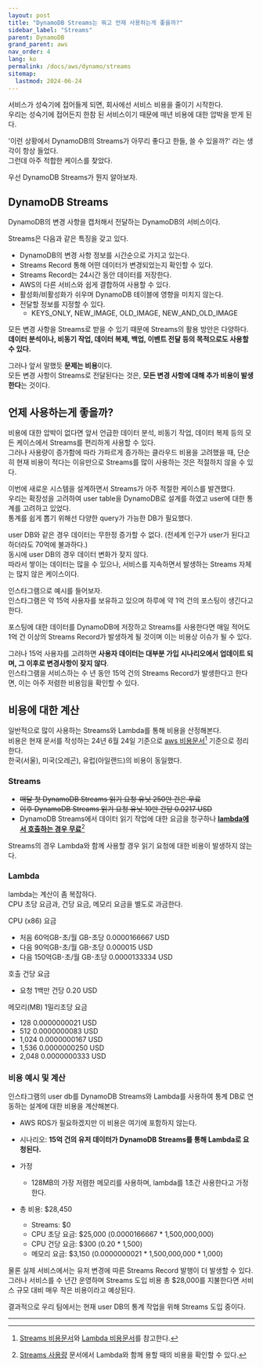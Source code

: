 ```yaml
---
layout: post
title: "DynamoDB Streams는 뭐고 언제 사용하는게 좋을까?"
sidebar_label: "Streams"
parent: DynamoDB
grand_parent: aws
nav_order: 4
lang: ko
permalink: /docs/aws/dynamo/streams
sitemap:
  lastmod: 2024-06-24
---
```


서비스가 성숙기에 접어들게 되면, 회사에선 서비스 비용을 줄이기 시작한다.  
우리는 성숙기에 접어든지 한참 된 서비스이기 때문에 매년 비용에 대한 압박을 받게 된다.

'이런 상황에서 DynamoDB의 Streams가 아무리 좋다고 한들, 쓸 수 있을까?' 라는 생각이 항상 들었다.  
그런데 아주 적합한 케이스를 찾았다.

우선 DynamoDB Streams가 뭔지 알아보자.


## DynamoDB Streams

DynamoDB의 변경 사항을 캡처해서 전달하는 DynamoDB의 서비스이다.  

Streams은 다음과 같은 특징을 갖고 있다.
- DynamoDB의 변경 사항 정보를 시간순으로 가지고 있는다.
- Streams Record 통해 어떤 데이터가 변경되었는지 확인할 수 있다.
- Streams Record는 24시간 동안 데이터를 저장한다.
- AWS의 다른 서비스와 쉽게 결합하여 사용할 수 있다.
- 활성화/비활성화가 쉬우며 DynamoDB 테이블에 영향을 미치지 않는다.
- 전달할 정보를 지정할 수 있다.
  - KEYS_ONLY, NEW_IMAGE, OLD_IMAGE, NEW_AND_OLD_IMAGE 

모든 변경 사항을 Streams로 받을 수 있기 때문에 Streams의 활용 방안은 다양하다.  
**데이터 분석이나, 비동기 작업, 데이터 복제, 백업, 이벤트 전달 등의 목적으로도 사용할 수 있다.**  

그러나 앞서 말했듯 **문제는 비용**이다.  
모든 변경 사항이 Streams로 전달된다는 것은, **모든 변경 사항에 대해 추가 비용이 발생한다**는 것이다.  


## 언제 사용하는게 좋을까?

비용에 대한 압박이 없다면 앞서 언급한 데이터 분석, 비동기 작업, 데이터 복제 등의 모든 케이스에서 Streams를 편리하게 사용할 수 있다.  
그러나 사용량이 증가함에 따라 가파르게 증가하는 클라우드 비용을 고려했을 때, 단순히 현재 비용이 적다는 이유만으로 Streams를 많이 사용하는 것은 적절하지 않을 수 있다.  

이번에 새로운 시스템을 설계하면서 Streams가 아주 적절한 케이스를 발견했다.   
우리는 확장성을 고려하여 user table을 DynamoDB로 설계를 하였고 user에 대한 통계를 고려하고 있었다.  
통계를 쉽게 뽑기 위해선 다양한 query가 가능한 DB가 필요했다.

user DB와 같은 경우 데이터는 무한정 증가할 수 없다. (전세계 인구가 user가 된다고 하더라도 70억에 불과하다.)  
동시에 user DB의 경우 데이터 변화가 잦지 않다.  
따라서 쌓이는 데이터는 많을 수 있으나, 서비스를 지속하면서 발생하는 Streams 자체는 많지 않은 케이스이다.  


인스타그램으로 예시를 들어보자.  
인스타그램은 약 15억 사용자를 보유하고 있으며 하루에 약 1억 건의 포스팅이 생긴다고 한다.  

포스팅에 대한 데이터를 DynamoDB에 저장하고 Streams를 사용한다면 매일 적어도 1억 건 이상의 Streams Record가 발생하게 될 것이며 이는 비용상 이슈가 될 수 있다. 

그러나 15억 사용자를 고려하면 **사용자 데이터는 대부분 가입 시나리오에서 업데이트 되며, 그 이후로 변경사항이 잦지 않다**.  
인스타그램을 서비스하는 수 년 동안 15억 건의 Streams Record가 발생한다고 한다면, 이는 아주 저렴한 비용임을 확인할 수 있다.


## 비용에 대한 계산

일반적으로 많이 사용하는 Streams와 Lambda를 통해 비용을 산정해본다.  
비용은 현재 문서를 작성하는 24년 6월 24일 기준으로 <u>aws 비용문서</u>[^1] 기준으로 정리한다.  
한국(서울), 미국(오레곤), 유럽(아일랜드)의 비용이 동일했다.

### Streams

- ~~매달 첫 DynamoDB Streams 읽기 요청 유닛 250만 건은 무료~~
- ~~이후 DynamoDB Streams 읽기 요청 유닛 10만 건당 0.0217 USD~~
- DynamoDB Streams에서 데이터 읽기 작업에 대한 요금을 청구하나 <u>**lambda에서 호출하는 경우 무료**</u>[^2]

Streams의 경우 Lambda와 함께 사용할 경우 읽기 요청에 대한 비용이 발생하지 않는다.  

### Lambda

lambda는 계산이 좀 복잡하다.  
CPU 초당 요금과, 건당 요금, 메모리 요금을 별도로 과금한다.  

CPU (x86) 요금
- 처음 60억GB-초/월  GB-초당 0.0000166667 USD 
- 다음 90억GB-초/월  GB-초당 0.000015 USD
- 다음 150억GB-초/월 GB-초당 0.0000133334 USD

호출 건당 요금
- 요청 1백만 건당 0.20 USD

메모리(MB) 1밀리초당 요금
- 128     0.0000000021 USD
- 512     0.0000000083 USD
- 1,024   0.0000000167 USD
- 1,536   0.0000000250 USD
- 2,048   0.0000000333 USD


### 비용 예시 및 계산

인스타그램의 user db를 DynamoDB Streams와 Lambda를 사용하여 통계 DB로 연동하는 설계에 대한 비용을 계산해본다.
- AWS RDS가 필요하겠지만 이 비용은 여기에 포함하지 않는다.

- 시나리오: **15억 건의 유저 데이터가 DynamoDB Streams를 통해 Lambda로 요청된다.**
- 가정
  - 128MB의 가장 저렴한 메모리를 사용하며, lambda를 1초간 사용한다고 가정한다.

- 총 비용: $28,450
  - Streams: $0
  - CPU 초당 요금: $25,000 (0.0000166667 * 1,500,000,000)
  - CPU 건당 요금: $300 (0.20 * 1,500)
  - 메모리 요금: $3,150 (0.0000000021 * 1,500,000,000 * 1,000)

물론 실제 서비스에서는 유저 변경에 따른 Streams Record 발행이 더 발생할 수 있다. 
그러나 서비스를 수 년간 운영하며 Streams 도입 비용 총 $28,000를 지불한다면 서비스 규모 대비 매우 작은 비용이라고 예상된다.


결과적으로 우리 팀에서는 현재 user DB의 통계 작업을 위해 Streams 도입 중이다.


---

[^1]: [Streams 비용문서](https://aws.amazon.com/ko/dynamodb/pricing/provisioned/)와 [Lambda 비용문서](https://aws.amazon.com/ko/lambda/pricing/)를 참고한다.
[^2]: [Streams 사용량](https://docs.aws.amazon.com/ko_kr/amazondynamodb/latest/developerguide/CostOptimization_StreamsUsage.html) 문서에서 Lambda와 함께 용할 때의 비용을 확인할 수 있다.  